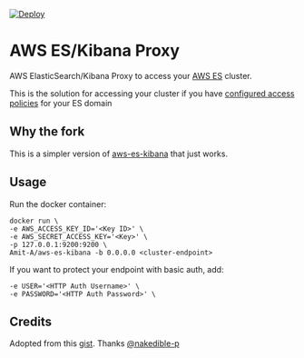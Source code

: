 [![Deploy](https://www.herokucdn.com/deploy/button.svg)](https://heroku.com/deploy?template=https://github.com/Amit-A/aws-es-kibana)

# AWS ES/Kibana Proxy

AWS ElasticSearch/Kibana Proxy to access your [AWS ES](https://aws.amazon.com/elasticsearch-service/) cluster.

This is the solution for accessing your cluster if you have [configured access policies](http://docs.aws.amazon.com/elasticsearch-service/latest/developerguide/es-createupdatedomains.html#es-createdomain-configure-access-policies) for your ES domain

## Why the fork

This is a simpler version of [aws-es-kibana](https://github.com/santthosh/aws-es-kibana) that just works.

## Usage

Run the docker container:

	docker run \
    -e AWS_ACCESS_KEY_ID='<Key ID>' \
    -e AWS_SECRET_ACCESS_KEY='<Key>' \
    -p 127.0.0.1:9200:9200 \
    Amit-A/aws-es-kibana -b 0.0.0.0 <cluster-endpoint>

If you want to protect your endpoint with basic auth, add:

    -e USER='<HTTP Auth Username>' \
    -e PASSWORD='<HTTP Auth Password>' \

## Credits

Adopted from this [gist](https://gist.github.com/nakedible-p/ad95dfb1c16e75af1ad5). Thanks [@nakedible-p](https://github.com/nakedible-p)
